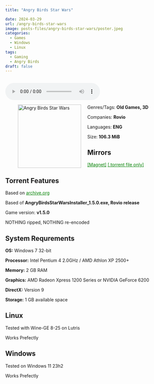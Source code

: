 ```yaml
---
title: "Angry Birds Star Wars"

date: 2024-03-29
url: /angry-birds-star-wars
image: posts-files/angry-birds-star-wars/poster.jpeg
categories:
  - Games
  - Windows
  - Linux
tags:
  - Gaming
  - Angry Birds
draft: false
---
```

##
<style>
  body.dark-mode,
  body.dark-mode main * {
    background: url('/posts-files/angry-birds-star-wars/background.webp') center center fixed no-repeat;
    background-size: 100% 100%;
    background-size: cover;
    color: #f5f5f5;
  }
</style>
<script>
    document.addEventListener('DOMContentLoaded', function () {
        var body = document.body;
        var switcher = document.querySelector('.js-toggle');
                body.classList.add('dark-mode');
                // Save user preference in storage
                localStorage.setItem('darkMode', 'true');
            
        });
</script>

<audio controls autoplay>
  <source src="/posts-files/angry-birds-star-wars/music.mp3" type="audio/mp3">
  Your browser does not support the audio tag.
</audio>


<figure style="float: left; margin-right: 20px;">
  <img src="/posts-files/angry-birds-star-wars/poster.jpeg" alt="Angry Birds Star Wars" style="width: 200px;">
</figure>

Genres/Tags: **Old Games, 3D**

Companies: **Rovio**

Languages: **ENG**

Size: **106.3 MiB**

## Mirrors
<a href="magnet:?xt=urn:btih:LR4EF2SZPRK4A3XMNDJLUV5WSL4CJVBL&dn=Angry%20Birds%20Star%20Wars" style="color: green;">[Magnet]</a>
<a href="https://www.dropbox.com/scl/fi/j5alzvnsfp9246nalapv0/Angry-Birds-Star-Wars.torrent?rlkey=9h7w9nxv62cnbzs5v18a53qjb&st=c9k25iia&dl=1" style="color: green;">[.torrent file only]</a>


## Torrent Features
Based on <a href="https://archive.org/details/angry-birds-pc" style="color: green;">archive.org</a>

Based of **AngryBirdsStarWarsInstaller_1.5.0.exe, Rovio release**

Game version: **v1.5.0**

NOTHING ripped, NOTHING re-encoded

## System Requrements
**OS:** Windows 7 32-bit

**Processor:** Intel Pentium 4 2.0GHz / AMD Athlon XP 2500+

**Memory:** 2 GB RAM

**Graphics:** AMD Radeon Xpress 1200 Series or NVIDIA GeForce 6200

**DirectX:** Version 9

**Storage:** 1 GB available space


## Linux

Tested with Wine-GE 8-25 on Lutris

Works Prefectly

## Windows

Tested on Windows 11 23h2

Works Prefectly